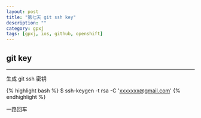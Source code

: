 ```yaml
---
layout: post
title: "第七天 git ssh key"
description: ""
category: gpxj
tags: [gpxj, ios, github, openshift]
---
```



## git key
---

生成 git ssh 密钥

{% highlight bash %}
$ ssh-keygen -t rsa -C 'xxxxxxx@gmail.com'
{% endhighlight %}

一路回车
